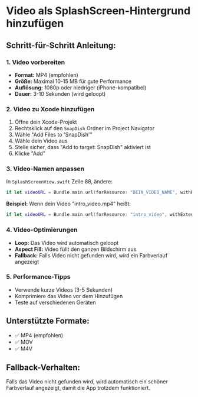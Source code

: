 # Video als SplashScreen-Hintergrund hinzufügen

## Schritt-für-Schritt Anleitung:

### 1. Video vorbereiten
- **Format:** MP4 (empfohlen)
- **Größe:** Maximal 10-15 MB für gute Performance
- **Auflösung:** 1080p oder niedriger (iPhone-kompatibel)
- **Dauer:** 3-10 Sekunden (wird geloopt)

### 2. Video zu Xcode hinzufügen
1. Öffne dein Xcode-Projekt
2. Rechtsklick auf den `SnapDish` Ordner im Project Navigator
3. Wähle "Add Files to 'SnapDish'"
4. Wähle dein Video aus
5. Stelle sicher, dass "Add to target: SnapDish" aktiviert ist
6. Klicke "Add"

### 3. Video-Namen anpassen
In `SplashScreenView.swift` Zeile 88, ändere:
```swift
if let videoURL = Bundle.main.url(forResource: "DEIN_VIDEO_NAME", withExtension: "mp4") {
```

**Beispiel:** Wenn dein Video "intro_video.mp4" heißt:
```swift
if let videoURL = Bundle.main.url(forResource: "intro_video", withExtension: "mp4") {
```

### 4. Video-Optimierungen
- **Loop:** Das Video wird automatisch geloopt
- **Aspect Fill:** Video füllt den ganzen Bildschirm aus
- **Fallback:** Falls Video nicht gefunden wird, wird ein Farbverlauf angezeigt

### 5. Performance-Tipps
- Verwende kurze Videos (3-5 Sekunden)
- Komprimiere das Video vor dem Hinzufügen
- Teste auf verschiedenen Geräten

## Unterstützte Formate:
- ✅ MP4 (empfohlen)
- ✅ MOV
- ✅ M4V

## Fallback-Verhalten:
Falls das Video nicht gefunden wird, wird automatisch ein schöner Farbverlauf angezeigt, damit die App trotzdem funktioniert.

